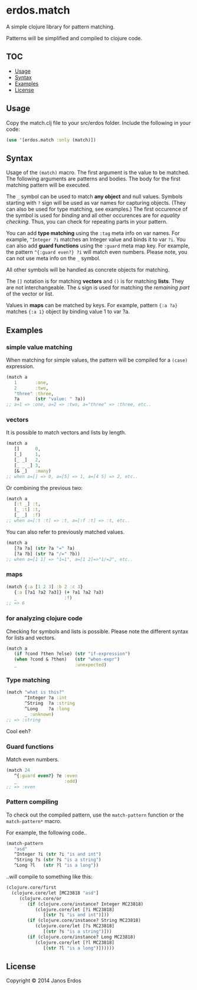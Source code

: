 # erdos.match

A simple clojure library for pattern matching.

Patterns will be simplified and compiled to clojure code.

## TOC

* [Usage](#usage)
* [Syntax](#syntax)
* [Examples](#examples)
* [License](#license)

## Usage

Copy the match.clj file to your src/erdos folder.
Include the following in your code:
```clojure
(use '[erdos.match :only (match)])
```

## Syntax

Usage of the `(match)` macro. The first argument is the value to be matched. The following arguments are patterns and bodies. The body for the first matching pattern will be executed.

The `_` symbol can be used to match **any object** and null values. Symbols starting with `?` sign will be used as var names for capturing objects. (They can also be used for type matching, see examples.) The first occurence of the symbol is used for *binding* and all other occurences are for *equality checking*. Thus, you can check for repeating parts in your pattern.

You can add **type matching** using the `:tag` meta info on var names. For example, `^Integer ?i` matches an Integer value and binds it to var `?i`. You can also add **guard functions** using the `:guard` meta map key. For example, the pattern `^{:guard even?} ?i` will match even numbers. Please note, you can not use meta info on the `_` symbol.

All other symbols will be handled as concrete objects for matching.

The `[]` notation is for matching **vectors** and `()` is for matching **lists**. They are not interchangeable. The `&` sign is used for matching the *remaining part* of the vector or list.

Values in **maps** can be matched by keys. For example, pattern `{:a ?a}` matches `{:a 1}` object by binding value 1 to var ?a.

## Examples

### simple value matching

When matching for simple values, the pattern will be compiled for a `(case)` expression.
```clojure
(match a
   1       :one,
   2       :two,
   "three" :three,
   ?a      (str "value: " ?a))
;; a=1 => :one, a=2 => :two, a="three" => :three, etc..
```

### vectors

It is possible to match vectors and lists by length.
```clojure
(match a
   []      0,
   [_]     1,
   [_ _]   2,
   [_ _ _] 3,
   [& _]   :many)
;; when a=[] => 0, a=[5] => 1, a=[4 5] => 2, etc..
```

Or combining the previous two:
```clojure
(match a
   [:t _] :t,
   [_ :t] :t,
   [_ _]  :f)
;; when a=[:t :t] => :t, a=[:f :t] => :t, etc..
```

You can also refer to previously matched values.
```clojure
(match a
   [?a ?a] (str ?a "=" ?a)
   [?a ?b] (str ?a "/=" ?b))
;; when a=[1 1] => "1=1", a=[1 2]=>"1/=2", etc..
```

### maps
```clojure
(match {:a [1 2 3] :b 2 :c 3}
   {:a [?a1 ?a2 ?a3]} (+ ?a1 ?a2 ?a3)
   _                  :f)
;; => 6
```

### for analyzing clojure code
Checking for symbols and lists is possible. Please note the different syntax for lists and vectors.
```clojure
(match a
   (if ?cond ?then ?else) (str "if-expression")
   (when ?cond & ?then)   (str "when-expr")
   _                      :unexpected)
```

### Type matching

```clojure
(match "what is this?"
       ^Integer ?a :int
       ^String  ?a :string
       ^Long    ?a :long
       _ :unknown)
;; => :string
```
Cool eeh?

### Guard functions

Match even numbers.

```clojure
(match 24
   ^{:guard even?} ?e :even
   _                  :odd)
;; => :even
```

### Pattern compiling

To check out the compiled pattern, use the `match-pattern` function or the `match-pattern*` macro.

For example, the following code..
```clojure
(match-pattern
   "asd"
   ^Integer ?i (str ?i "is and int")
   ^String ?s (str ?s "is a string")
   ^Long ?l   (str ?l "is a long"))
```
..will compile to something like this:
```clojure
(clojure.core/first
  (clojure.core/let [MC23818 "asd"]
     (clojure.core/or
        (if (clojure.core/instance? Integer MC23818)
           (clojure.core/let [?i MC23818]
              [(str ?i "is and int")]))
        (if (clojure.core/instance? String MC23818)
           (clojure.core/let [?s MC23818]
              [(str ?s "is a string")]))
        (if (clojure.core/instance? Long MC23818)
           (clojure.core/let [?l MC23818]
              [(str ?l "is a long")])))))
```

## License

Copyright © 2014 Janos Erdos
